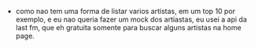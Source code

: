 - como nao tem uma forma de listar varios artistas, em um top 10 por exemplo, e eu nao queria fazer um mock dos artiastas, eu usei a api da last fm, que eh gratuita somente para buscar alguns artistas na home page.
